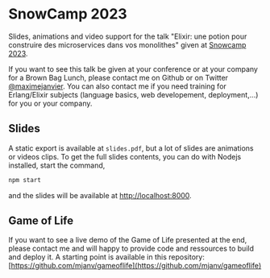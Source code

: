 # SnowCamp 2023

Slides, animations and video support for the talk "Elixir: une potion pour construire des microservices dans vos monolithes" given at [Snowcamp 2023](https://snowcamp.io/fr/).

If you want to see this talk be given at your conference or at your company for a Brown Bag Lunch, please contact me on Github or on Twitter [@maximejanvier](https://twitter.com/maximejanvier). You can also contact me if you need training for Erlang/Elixir subjects (language basics, web developement, deployment,...) for you or your company.

## Slides

A static export is available at `slides.pdf`, but a lot of slides are animations or videos clips. To get the full slides contents, you can do with Nodejs installed, start the command,

```bash
npm start
```

and the slides will be available at [http://localhost:8000](http://localhost:8000).

## Game of Life

If you want to see a live demo of the Game of Life presented at the end, please contact me and will happy to provide code and ressources to build and deploy it. A starting point is available in this repository: [https://github.com/mjanv/gameoflife](https://github.com/mjanv/gameoflife)
